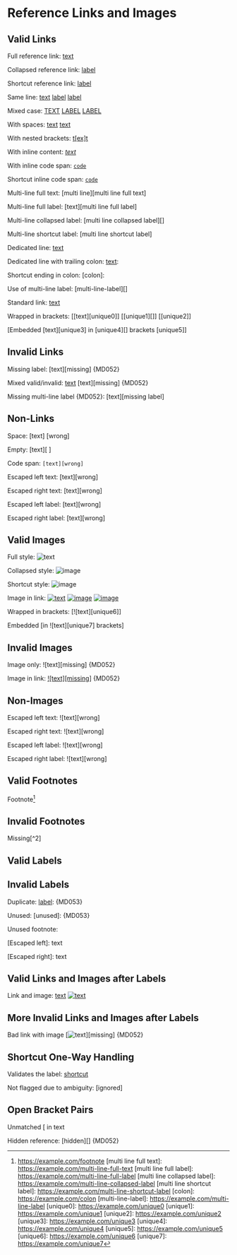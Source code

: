 # Reference Links and Images

## Valid Links

Full reference link: [text][label]

Collapsed reference link: [label][]

Shortcut reference link: [label]

Same line: [text][label] [label][] [label]

Mixed case: [TEXT][LABEL] [LABEL][] [LABEL]

With spaces: [text][label with spaces] [text][ label  with spaces ]

With nested brackets: [t[ex]t][label]

With inline content: [*text*][label]

With inline code span: [`code`][label]

Shortcut inline code span: [`code`]

Multi-line full text: [multi
line][multi line full text]

Multi-line full label: [text][multi
line full label]

Multi-line collapsed label: [multi
line collapsed label][]

Multi-line shortcut label: [multi line
shortcut label]

Dedicated line:
[text][label]

Dedicated line with trailing colon:
[text][label]:

Shortcut ending in colon: [colon]:

Use of multi-line label: [multi-line-label][]

Standard link: [text](https://example.com/standard)

Wrapped in brackets: [[text][unique0]] [[unique1][]] [[unique2]]

[Embedded [text][unique3] in [unique4][] brackets [unique5]]

## Invalid Links

Missing label: [text][missing] {MD052}

Mixed valid/invalid: [text][label] [text][missing] {MD052}

Missing multi-line label {MD052}: [text][missing
label]

## Non-Links

Space: [text] [wrong]

Empty: [text][ ]

Code span: `[text][wrong]`

Escaped left text: \[text][wrong]

Escaped right text: [text\][wrong]

Escaped left label: [text]\[wrong]

Escaped right label: [text][wrong\]

## Valid Images

Full style: ![text][image]

Collapsed style: ![image][]

Shortcut style: ![image]

Image in link: [![text][image]][label] [![image][]][label] [![image]][label]

Wrapped in brackets: [![text][unique6]]

Embedded [in ![text][unique7] brackets]

## Invalid Images

Image only: ![text][missing] {MD052}

Image in link: [![text][missing]][label] {MD052}

## Non-Images

Escaped left text: !\[text][wrong]

Escaped right text: ![text\][wrong]

Escaped left label: ![text]\[wrong]

Escaped right label: ![text][wrong\]

## Valid Footnotes

Footnote[^1]

## Invalid Footnotes

Missing[^2]

## Valid Labels

[label]: https://example.com/label
[ label with  spaces ]: https://example.com/label-with-spaces
[image]:https://example.com/image
[`code`]: https://example.com/code
[^1]: https://example.com/footnote
[multi line full text]: https://example.com/multi-line-full-text
[multi line full label]: https://example.com/multi-line-full-label
[multi line collapsed label]: https://example.com/multi-line-collapsed-label
[multi line shortcut label]: https://example.com/multi-line-shortcut-label
[colon]: https://example.com/colon
[multi-line-label]:
https://example.com/multi-line-label
[unique0]: https://example.com/unique0
[unique1]: https://example.com/unique1
[unique2]: https://example.com/unique2
[unique3]: https://example.com/unique3
[unique4]: https://example.com/unique4
[unique5]: https://example.com/unique5
[unique6]: https://example.com/unique6
[unique7]: https://example.com/unique7

## Invalid Labels

Duplicate:
[label]: {MD053}

Unused:
[unused]: {MD053}

Unused footnote:
[^3]: {MD053}

[Duplicate unused multi-line label {MD053}]:
https://example.com/duplicate-unused-multi-line-label

[Duplicate unused multi-line label {MD053}]:
https://example.com/duplicate-unused-multi-line-label

\[Escaped left]: text

[Escaped right\]: text

## Valid Links and Images after Labels

Link and image: [text][label] [![text][image]][label]

## More Invalid Links and Images after Labels

Bad link with image [![text][image]][missing] {MD052}

## Shortcut One-Way Handling

Validates the label: [shortcut]

[shortcut]: https://example.com/shortcut

Not flagged due to ambiguity: [ignored]

## Open Bracket Pairs

Unmatched [ in text

Hidden reference: [hidden][] {MD052}

